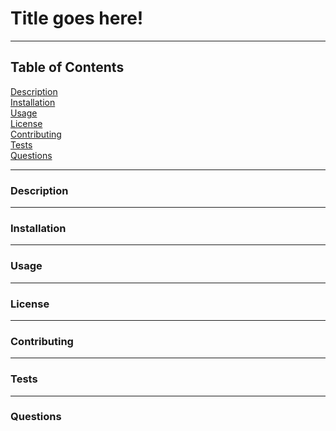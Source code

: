 # Title goes here!
---
## Table of Contents  
[Description](#Description)  
[Installation](#Installation)  
[Usage](#Usage)  
[License](#License)  
[Contributing](#Contributing)  
[Tests](#Tests)  
[Questions](#Questions)  

---
<a name="#Description"></a>
### Description

---
<a name="#Installation"></a>
### Installation

---
<a name="#Usage"></a>
### Usage

---
<a name="#License"></a>
### License

---
<a name="#Contributing"></a>
### Contributing

---
<a name="#Tests"></a>
### Tests

---
<a name="#Questions"></a>
### Questions

